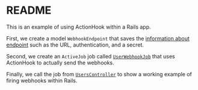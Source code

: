 # README

This is an example of using ActionHook within a Rails app.

First, we create a model `WebhookEndpoint` that saves the [information about endpoint](db/schema.rb#L21-L28) such as the URL, authentication, and a secret.

Second, we create an `ActiveJob` job called [`UserWebhookJob`](app/jobs/user_webhook_job.rb) that uses ActionHook to actually send the webhooks.

Finally, we call the job from [`UsersController`](app/controllers/users_controller.rb#L31) to show a working example of firing webhooks within Rails.